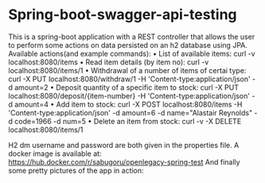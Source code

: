 # Spring-boot-swagger-api-testing

This is a spring-boot application with a REST controller that allows the user to perform some actions on data persisted on an h2 database using JPA.
Available actions(and example commands):
•	List of available items: curl -v localhost:8080/items
•	Read item details (by item no): curl -v localhost:8080/items/1
•	Withdrawal of a number of items of certai type: curl -X PUT localhost:8080/withdraw/1 -H 'Content-type:application/json' -d amount=2
•	Deposit quantity of a specific item to stock: curl -X PUT localhost:8080/deposit/{item-number} -H 'Content-type:application/json' -d amount=4
•	Add item to stock: curl -X POST localhost:8080/items -H 'Content-type:application/json' -d amount=6 -d name="Alastair Reynolds" -d code=1966 -d num=5
•	Delete an item from stock: curl -v -X DELETE localhost:8080/items/1

H2 dm username and password are both given in the properties file.
A docker image is available at: https://hub.docker.com/r/sabugoru/openlegacy-spring-test
And finally some pretty pictures of the app in action:
